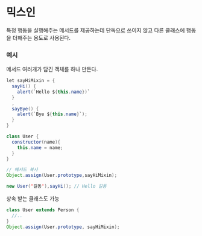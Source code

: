 # 믹스인
특정 행동을 실행해주는 메서드를 제공하는데 단독으로 쓰이지 않고 다른 클래스에 행동을 더해주는 용도로 사용된다.

### 예시
메서드 여러개가 담긴 객체를 하나 만든다.
```java
let sayHiMixin = {
  sayHi() {
    alert(`Hello ${this.name})`
  }
  ,
  sayBye() {
    alert(`Bye ${this.name}`);
  }
}

class User {
  constructor(name){
    this.name = name;
  }
}

// 메서드 복사
Object.assign(User.prototype,sayHiMixin);

new User('길동'),sayHi(); // Hello 길동
```

상속 받는 클래스도 가능
```java
class User extends Person {
  //..
}
Object.assign(User.prototype, sayHiMixin);
```

